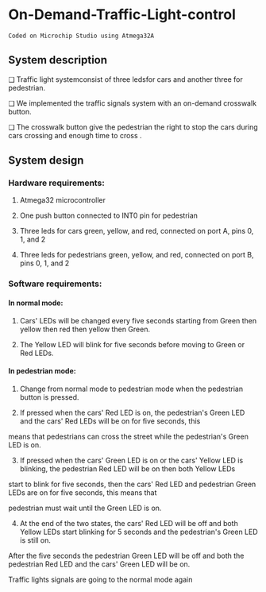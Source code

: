 # On-Demand-Traffic-Light-control

    Coded on Microchip Studio using Atmega32A

## System description
  ❑ Traffic light systemconsist of three ledsfor cars and another three for pedestrian.

  ❑ We implemented the traffic signals system with an on-demand crosswalk button.

  ❑ The crosswalk button give the pedestrian the right to stop the cars during cars crossing and 
    enough time to cross .

## System design

### Hardware requirements:
  1. Atmega32 microcontroller

  2. One push button connected to INT0 pin for pedestrian

  3. Three leds for cars green, yellow, and red, connected on port A, pins 0, 1, and 2

  4. Three leds for pedestrians  green, yellow, and red, connected on port B, pins 0, 1, and 2

### Software requirements:

#### In normal mode:
   1. Cars' LEDs will be changed every five seconds starting from Green then yellow then red then yellow then Green.

   2. The Yellow LED will blink for five seconds before moving to Green or Red LEDs.

#### In pedestrian mode:
  1. Change from normal mode to pedestrian mode when the pedestrian button is pressed.

  2. If pressed when the cars' Red LED is on, the pedestrian's Green LED and the cars' Red LEDs will be on for five seconds, this 
    
   means that pedestrians can cross the street while the pedestrian's Green LED is on.

 3. If pressed when the cars' Green LED is on or the cars' Yellow LED is blinking, the pedestrian Red LED will be on then both Yellow LEDs
   
   start to blink for five seconds, then the cars' Red LED and pedestrian Green LEDs are on for five seconds, this means that  
   
   pedestrian must wait until the Green LED is on.

 4. At the end of the two states, the cars' Red LED will be off and both Yellow LEDs start blinking for 5 seconds and the pedestrian's Green LED is still on.

   After the five seconds the pedestrian Green LED will be off and both the pedestrian Red LED and the cars' Green LED will be on.

   Traffic lights signals are going to the normal mode again
